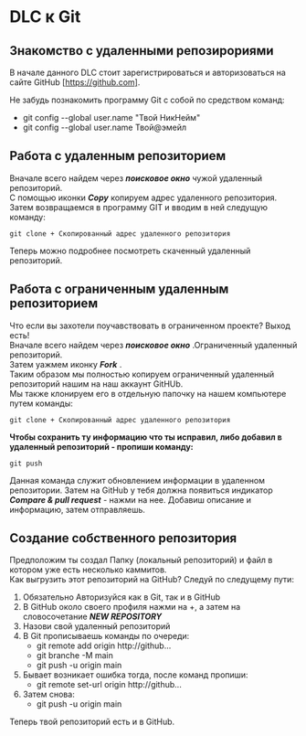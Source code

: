 # DLC к Git
## Знакомство с удаленными репозирориями
В начале данного DLC стоит зарегистрироваться и авторизоваться на сайте GitHub [https://github.com].

Не забудь познакомить программу Git с собой по средством команд:
- git config --global user.name "Твой НикНейм"
- git config --global user.name Твой@эмейл
## Работа с удаленным репозиторием
Вначале всего найдем через __*поисковое окно*__ чужой удаленный репозиторий.  
С помощью иконки __*Copy*__ копируем адрес удаленного репозитория.  
Затем возвращаемся в программу GIT и вводим в ней следущую команду:

```
git clone + Скопированный адрес удаленного репозитория
```

Теперь можно подробнее посмотреть скаченный удаленный репозиторий.
## Работа с ограниченным удаленным репозиторием
Что если вы захотели поучавствовать в ограниченном проекте?
Выход есть!  
Вначале всего найдем через __*поисковое окно*__ .Ограниченный удаленный репозиторий.  
Затем yажмем иконку  __*Fork*__ .  
Таким образом мы полностью копируем ограниченный удаленный репозиторий нашим на наш аккаунт GitHUb.  
Мы также клонируем его в отдельную папочку на нашем компьютере путем команды:

```
git clone + Скопированный адрес удаленного репозитория
```
__Чтобы сохранить ту информацию что ты исправил, либо добавил в удаленный репозиторий - пропиши команду:__

```
git push
```
Данная команда служит обновлением информации в удаленном репозитории.
Затем на GitHub у тебя должна появиться индикатор __*Compare & pull request*__ - нажми на нее.
Добавиш описание и информацию, затем отправляешь.

## Создание собственного репозитория
Предположим ты создал Папку (локальный репозиторий) и файл в котором уже есть несколько каммитов.  
Как выгрузить этот репозиторий на GitHub?
Следуй по следущему пути:  
1. Обязательно Авторизуйся как в Git, так и в GitHub
2. В GitHub около своего профиля нажми на +, а затем на словосочетание __*NEW REPOSITORY*__
3. Назови свой удаленный репозиторий
4. В Git прописываешь команды по очереди:  
    - git remote add origin http://github...
    - git branche -M main
    - git push -u origin main
5. Бывает возникает ошибка тогда, после команд пропиши:  
    - git remote set-url origin http://github...
6. Затем снова:  
    - git push -u origin main

Теперь твой репозиторий есть и в GitHub.
